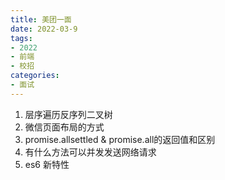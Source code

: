 ```yaml
---
title: 美团一面
date: 2022-03-9
tags: 
- 2022
- 前端
- 校招
categories: 
- 面试
---
```


1. 层序遍历反序列二叉树
2. 微信页面布局的方式
3. promise.allsettled & promise.all的返回值和区别
4. 有什么方法可以并发发送网络请求
5. es6 新特性






